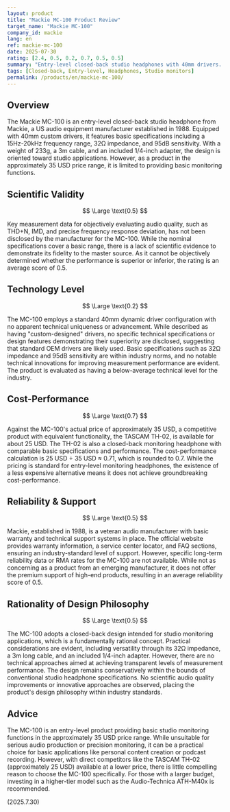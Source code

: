 ```yaml
---
layout: product
title: "Mackie MC-100 Product Review"
target_name: "Mackie MC-100"
company_id: mackie
lang: en
ref: mackie-mc-100
date: 2025-07-30
rating: [2.4, 0.5, 0.2, 0.7, 0.5, 0.5]
summary: "Entry-level closed-back studio headphones with 40mm drivers. Provides basic monitoring functions, but its detailed measurement performance is unknown and it lacks technical innovation, resulting in a mediocre product."
tags: [Closed-back, Entry-level, Headphones, Studio monitors]
permalink: /products/en/mackie-mc-100/
---
```

## Overview

The Mackie MC-100 is an entry-level closed-back studio headphone from Mackie, a US audio equipment manufacturer established in 1988. Equipped with 40mm custom drivers, it features basic specifications including a 15Hz-20kHz frequency range, 32Ω impedance, and 95dB sensitivity. With a weight of 233g, a 3m cable, and an included 1/4-inch adapter, the design is oriented toward studio applications. However, as a product in the approximately 35 USD price range, it is limited to providing basic monitoring functions.

## Scientific Validity

$$ \Large \text{0.5} $$

Key measurement data for objectively evaluating audio quality, such as THD+N, IMD, and precise frequency response deviation, has not been disclosed by the manufacturer for the MC-100. While the nominal specifications cover a basic range, there is a lack of scientific evidence to demonstrate its fidelity to the master source. As it cannot be objectively determined whether the performance is superior or inferior, the rating is an average score of 0.5.

## Technology Level

$$ \Large \text{0.2} $$

The MC-100 employs a standard 40mm dynamic driver configuration with no apparent technical uniqueness or advancement. While described as having "custom-designed" drivers, no specific technical specifications or design features demonstrating their superiority are disclosed, suggesting that standard OEM drivers are likely used. Basic specifications such as 32Ω impedance and 95dB sensitivity are within industry norms, and no notable technical innovations for improving measurement performance are evident. The product is evaluated as having a below-average technical level for the industry.

## Cost-Performance

$$ \Large \text{0.7} $$

Against the MC-100's actual price of approximately 35 USD, a competitive product with equivalent functionality, the TASCAM TH-02, is available for about 25 USD. The TH-02 is also a closed-back monitoring headphone with comparable basic specifications and performance. The cost-performance calculation is 25 USD ÷ 35 USD ≈ 0.71, which is rounded to 0.7. While the pricing is standard for entry-level monitoring headphones, the existence of a less expensive alternative means it does not achieve groundbreaking cost-performance.

## Reliability & Support

$$ \Large \text{0.5} $$

Mackie, established in 1988, is a veteran audio manufacturer with basic warranty and technical support systems in place. The official website provides warranty information, a service center locator, and FAQ sections, ensuring an industry-standard level of support. However, specific long-term reliability data or RMA rates for the MC-100 are not available. While not as concerning as a product from an emerging manufacturer, it does not offer the premium support of high-end products, resulting in an average reliability score of 0.5.

## Rationality of Design Philosophy

$$ \Large \text{0.5} $$

The MC-100 adopts a closed-back design intended for studio monitoring applications, which is a fundamentally rational concept. Practical considerations are evident, including versatility through its 32Ω impedance, a 3m long cable, and an included 1/4-inch adapter. However, there are no technical approaches aimed at achieving transparent levels of measurement performance. The design remains conservatively within the bounds of conventional studio headphone specifications. No scientific audio quality improvements or innovative approaches are observed, placing the product's design philosophy within industry standards.

## Advice

The MC-100 is an entry-level product providing basic studio monitoring functions in the approximately 35 USD price range. While unsuitable for serious audio production or precision monitoring, it can be a practical choice for basic applications like personal content creation or podcast recording. However, with direct competitors like the TASCAM TH-02 (approximately 25 USD) available at a lower price, there is little compelling reason to choose the MC-100 specifically. For those with a larger budget, investing in a higher-tier model such as the Audio-Technica ATH-M40x is recommended.

(2025.7.30)
